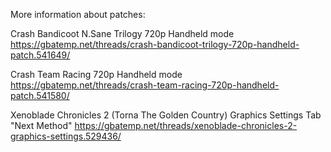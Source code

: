 More information about patches:

Crash Bandicoot N.Sane Trilogy 720p Handheld mode
https://gbatemp.net/threads/crash-bandicoot-trilogy-720p-handheld-patch.541649/

Crash Team Racing 720p Handheld mode
https://gbatemp.net/threads/crash-team-racing-720p-handheld-patch.541580/

Xenoblade Chronicles 2 (Torna The Golden Country) Graphics Settings
Tab "Next Method"
https://gbatemp.net/threads/xenoblade-chronicles-2-graphics-settings.529436/

